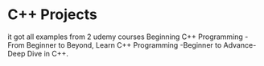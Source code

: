 # C++ Projects
it got all examples from 2 udemy courses Beginning C++ Programming - From Beginner to Beyond,	Learn C++ Programming -Beginner to Advance- Deep Dive in C++.
